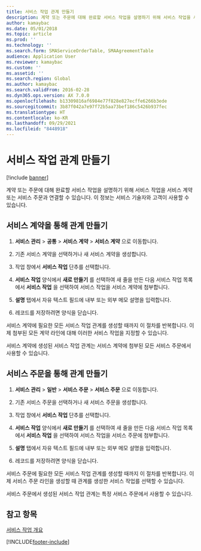 ```yaml
---
title: 서비스 작업 관계 만들기
description: 계약 또는 주문에 대해 완료할 서비스 작업을 설명하기 위해 서비스 작업을 서비스 계약 또는 서비스 주문과 연결할 수 있습니다.
author: kamaybac
ms.date: 05/01/2018
ms.topic: article
ms.prod: ''
ms.technology: ''
ms.search.form: SMAServiceOrderTable, SMAAgreementTable
audience: Application User
ms.reviewer: kamaybac
ms.custom: ''
ms.assetid: ''
ms.search.region: Global
ms.author: kamaybac
ms.search.validFrom: 2016-02-28
ms.dyn365.ops.version: AX 7.0.0
ms.openlocfilehash: b13309816af6984e77f828e827ecffe6266b3ede
ms.sourcegitcommit: 3b87f042a7e97f72b5aa73bef186c5426b937fec
ms.translationtype: HT
ms.contentlocale: ko-KR
ms.lasthandoff: 09/29/2021
ms.locfileid: "8448918"
---
```

# <a name="create-service-task-relations"></a>서비스 작업 관계 만들기    

[!include [banner](../includes/banner.md)]

계약 또는 주문에 대해 완료할 서비스 작업을 설명하기 위해 서비스 작업을 서비스 계약 또는 서비스 주문과 연결할 수 있습니다. 이 정보는 서비스 기술자와 고객이 사용할 수 있습니다.

## <a name="create-a-relation-with-a-service-agreement"></a>서비스 계약을 통해 관계 만들기

1.  **서비스 관리** \> **공통** \> **서비스 계약** \> **서비스 계약** 으로 이동합니다.

2.  기존 서비스 계약을 선택하거나 새 서비스 계약을 생성합니다.

3.  작업 창에서 **서비스 작업** 단추를 선택합니다.

4.  **서비스 작업** 양식에서 **새로 만들기** 를 선택하여 새 줄을 만든 다음 서비스 작업 목록에서 **서비스 작업** 을 선택하여 서비스 작업을 서비스 계약에 첨부합니다.

5.  **설명** 탭에서 자유 텍스트 필드에 내부 또는 외부 메모 설명을 입력합니다.

6.  레코드를 저장하려면 양식을 닫습니다.

서비스 계약에 필요한 모든 서비스 작업 관계를 생성할 때까지 이 절차를 반복합니다. 이제 첨부된 모든 계약 라인에 대해 이러한 서비스 작업을 지정할 수 있습니다.

서비스 계약에 생성된 서비스 작업 관계는 서비스 계약에 첨부된 모든 서비스 주문에서 사용할 수 있습니다.

## <a name="create-a-relation-with-a-service-order"></a>서비스 주문을 통해 관계 만들기

1.  **서비스 관리** \> **일반** \> **서비스 주문** \> **서비스 주문** 으로 이동합니다.

2.  기존 서비스 주문을 선택하거나 새 서비스 주문을 생성합니다.

3.  작업 창에서 **서비스 작업** 단추를 선택합니다.

4.  **서비스 작업** 양식에서 **새로 만들기** 를 선택하여 새 줄을 만든 다음 서비스 작업 목록에서 **서비스 작업** 을 선택하여 서비스 작업을 서비스 주문에 첨부합니다.

5.  **설명** 탭에서 자유 텍스트 필드에 내부 또는 외부 메모 설명을 입력합니다.

6.  레코드를 저장하려면 양식을 닫습니다.

서비스 주문에 필요한 모든 서비스 작업 관계를 생성할 때까지 이 절차를 반복합니다. 이제 서비스 주문 라인을 생성할 때 관계를 생성한 서비스 작업를 선택할 수 있습니다.

서비스 주문에서 생성된 서비스 작업 관계는 특정 서비스 주문에서 사용할 수 있습니다.

## <a name="see-also"></a>참고 항목

[서비스 작업 개요](service-tasks.md)


  




[!INCLUDE[footer-include](../../includes/footer-banner.md)]